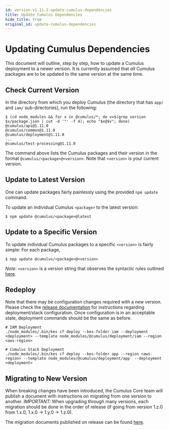 ```yaml
---
id: version-v1.11.2-update-cumulus-dependencies
title: Update Cumulus Dependencies
hide_title: true
original_id: update-cumulus-dependencies
---
```


# Updating Cumulus Dependencies

This document will outline, step by step, how to update a Cumulus deployment to a newer version. It is currently assumed that _all_ Cumulus packages are to be updated to the same version at the same time.

## Check Current Version

In the directory from which you deploy Cumulus (the directory that has `app/` and `iam/` sub-directories), run the following:

```shell
$ (cd node_modules && for x in @cumulus/*; do v=$(grep version $x/package.json | cut -d '"' -f 4); echo "$x@$v"; done)
@cumulus/api@1.11.0
@cumulus/common@1.11.0
@cumulus/deployment@1.11.0
...
@cumulus/test-processing@1.11.0
```

The command above lists the Cumulus packages and their version in the format `@cumulus/<package>@<version>`. Note that `<version>` is your current version.

## Update to Latest Version

One can update packages fairly painlessly using the provided `npm update`
command.

To update an individual Cumulus `<package>` to the latest version:

```shell
$ npm update @cumulus/<package>@latest
```

## Update to a Specific Version

To update individual Cumulus packages to a specific `<version>` is fairly
simple: For each package,

```shell
$ npp update @cumulus/<package>@<version>
```

*Note:* `<version>` is a version string that observes the syntactic rules outlined [here](https://docs.npmjs.com/files/package.json#dependencies).


## Redeploy

Note that there may be configuration changes required with a new version. Please check the [release documentation](https://github.com/nasa/cumulus/releases) for instructions regarding deployment/stack configuration. Once configuration is in an acceptable state, deployment commands should be the same as before.

```shell
# IAM Deployment
./node_modules/.bin/kes cf deploy --kes-folder iam --deployment <deployment> --template node_modules/@cumulus/deployment/iam --region <aws-region>

# Cumulus Stack Deployment
./node_modules/.bin/kes cf deploy --kes-folder app --region <aws-region> --template node_modules/@cumulus/deployment/app  --deployment <deployment>
```


## Migrating to New Version

When breaking changes have been introduced, the Cumulus Core team will publish a document with instructions on migrating from one version to another. *IMPORTANT:* When upgrading through many versions, each migration should be done in the order of release (if going from version 1.z.0 from 1.x.0, 1.x.0 -> 1.y.0 -> 1.z.0).

The migration documents published on release can be found [here](https://nasa.github.io/cumulus/docs/upgrade/upgrade-readme).
